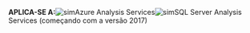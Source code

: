 **APLICA-SE A:**![sim](media/analysis-services-appliesto/yes.png)Azure Analysis Services![sim](media/analysis-services-appliesto/yes.png)SQL Server Analysis Services (começando com a versão 2017)